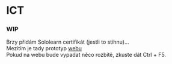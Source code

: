 # ICT
### WIP
Brzy přidám Sololearn certifikát (jestli to stihnu)... <br />
Mezitím je tady prototyp [webu](https://tsunaam1.github.io/ICT/) <br />
Pokud na webu bude vypadat něco rozbitě, zkuste dát Ctrl + F5.
